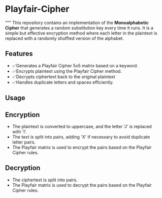 # Playfair-Cipher
"""
This repository contains an implementation of the **Monoalphabetic Cipher** that generates a random substitution key every time it runs. It is a simple but effective encryption method where each letter in the plaintext is replaced with a randomly shuffled version of the alphabet.

## Features
- ✅Generates a Playfair Cipher 5x5 matrix based on a keyword.
- ✅Encrypts plaintext using the Playfair Cipher method.
- ✅Decrypts ciphertext back to the original plaintext
- ✅Handles duplicate letters and spaces efficiently.

## Usage

## Encryption
- The plaintext is converted to uppercase, and the letter 'J' is replaced with 'I'.
- The text is split into pairs, adding 'X' if necessary to avoid duplicate letter pairs.
- The Playfair matrix is used to encrypt the pairs based on the Playfair Cipher rules.

## Decryption
- The ciphertext is split into pairs.
- The Playfair matrix is used to decrypt the pairs based on the Playfair Cipher rules.
